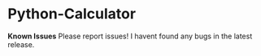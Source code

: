 # Python-Calculator
**Known Issues**
Please report issues! I havent found any bugs in the latest release.
